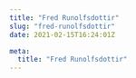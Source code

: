 ```yaml
---
title: "Fred Runolfsdottir"
slug: "fred-runolfsdottir"
date: 2021-02-15T16:24:01Z

meta:
  title: "Fred Runolfsdottir"
---
```


